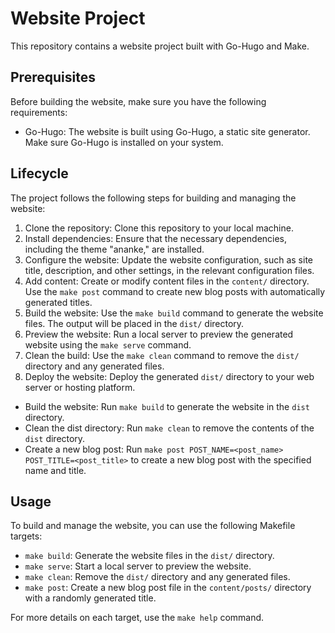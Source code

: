 # Website Project

This repository contains a website project built with Go-Hugo and Make.

## Prerequisites

Before building the website, make sure you have the following requirements:

- Go-Hugo: The website is built using Go-Hugo, a static site generator. Make sure Go-Hugo is installed on your system.

## Lifecycle

The project follows the following steps for building and managing the website:

1. Clone the repository: Clone this repository to your local machine.
2. Install dependencies: Ensure that the necessary dependencies, including the theme "ananke," are installed.
3. Configure the website: Update the website configuration, such as site title, description, and other settings, in the relevant configuration files.
4. Add content: Create or modify content files in the `content/` directory. Use the `make post` command to create new blog posts with automatically generated titles.
5. Build the website: Use the `make build` command to generate the website files. The output will be placed in the `dist/` directory.
6. Preview the website: Run a local server to preview the generated website using the `make serve` command.
7. Clean the build: Use the `make clean` command to remove the `dist/` directory and any generated files.
8. Deploy the website: Deploy the generated `dist/` directory to your web server or hosting platform.

- Build the website: Run `make build` to generate the website in the `dist` directory.
- Clean the dist directory: Run `make clean` to remove the contents of the `dist` directory.
- Create a new blog post: Run `make post POST_NAME=<post_name> POST_TITLE=<post_title>` to create a new blog post with the specified name and title.

## Usage

To build and manage the website, you can use the following Makefile targets:

- `make build`: Generate the website files in the `dist/` directory.
- `make serve`: Start a local server to preview the website.
- `make clean`: Remove the `dist/` directory and any generated files.
- `make post`: Create a new blog post file in the `content/posts/` directory with a randomly generated title.

For more details on each target, use the `make help` command.
